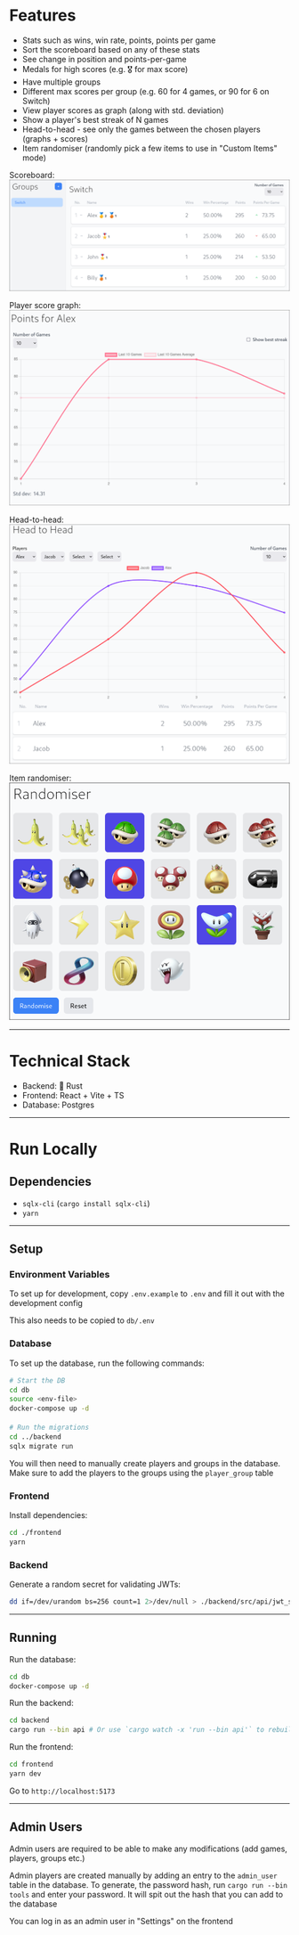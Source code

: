 # Features
- Stats such as wins, win rate, points, points per game
- Sort the scoreboard based on any of these stats
- See change in position and points-per-game
- Medals for high scores (e.g. 🎖️ for max score)
- Have multiple groups
- Different max scores per group (e.g. 60 for 4 games, or 90 for 6 on Switch)
- View player scores as graph (along with std. deviation)
- Show a player's best streak of N games
- Head-to-head - see only the games between the chosen players (graphs + scores)
- Item randomiser (randomly pick a few items to use in "Custom Items" mode)

Scoreboard:
![scoreboard](./screenshots/scoreboard.png)

Player score graph:
![player score graph](./screenshots/graph.png)

Head-to-head:
![head to head](./screenshots/head_to_head.png)

Item randomiser:
![item randomiser](./screenshots/item_randomiser.png)

---

# Technical Stack

- Backend: 🦀 Rust
- Frontend: React + Vite + TS
- Database: Postgres

---

# Run Locally

## Dependencies

- `sqlx-cli` (`cargo install sqlx-cli`)
- `yarn`

---

## Setup

### Environment Variables

To set up for development, copy `.env.example` to `.env` and fill it out with the development config

This also needs to be copied to `db/.env`

### Database

To set up the database, run the following commands:

```bash
# Start the DB
cd db
source <env-file>
docker-compose up -d

# Run the migrations
cd ../backend
sqlx migrate run
```

You will then need to manually create players and groups in the database. Make sure to add the players to the groups using the `player_group` table

### Frontend

Install dependencies:
```bash
cd ./frontend
yarn
```

### Backend

Generate a random secret for validating JWTs:
```bash
dd if=/dev/urandom bs=256 count=1 2>/dev/null > ./backend/src/api/jwt_secret.dat
```

---

## Running

Run the database:
```bash
cd db
docker-compose up -d
```

Run the backend:
```bash
cd backend
cargo run --bin api # Or use `cargo watch -x 'run --bin api'` to rebuild/run on file changes
```

Run the frontend:
```bash
cd frontend
yarn dev
```

Go to `http://localhost:5173`

---

## Admin Users

Admin users are required to be able to make any modifications (add games, players, groups etc.)

Admin players are created manually by adding an entry to the `admin_user` table in the database. To generate, the password hash, run `cargo run --bin tools` and enter your password. It will spit out the hash that you can add to the database


You can log in as an admin user in "Settings" on the frontend
